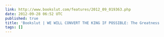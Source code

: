 ```yaml
---
link: http://www.bookslut.com/features/2012_09_019363.php
date: 2012-09-28 06:52 UTC
published: true
title: 'Bookslut | WE WILL CONVERT THE KING IF POSSIBLE: The Greatness of Little Magazines'
tags: []
---
```




